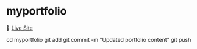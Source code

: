 # myportfolio

🔗 [Live Site](https://msathiyaprakash.github.io/myportfolio)



cd myportfolio
git add 
git commit -m "Updated portfolio content"
git push